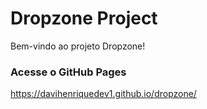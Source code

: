 # Dropzone Project

Bem-vindo ao projeto Dropzone!

### Acesse o GitHub Pages

https://davihenriquedev1.github.io/dropzone/
